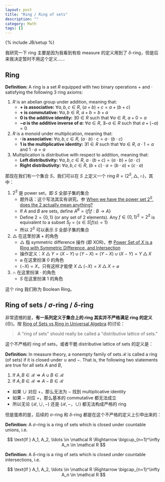 ```yaml
---
layout: post
title: "Ring / Ring of sets"
description: ""
category: Math
tags: []
---
```

{% include JB/setup %}

我研究一下 ring 主要是因为我看到有些 measure 的定义用到了 $\delta$-ring，但是后来我决定暂时不用这个定义……

## Ring 

**Definition:** A ring is a set $R$ equipped with two binary operations $+$ and $\cdot$ satisfying the following 3 ring axioms:

1. $R$ is an abelian group under addition, meaning that:
    - **$+$ is associative:** $\forall a, b, c \in R$, $(a + b) + c = a + (b + c)$
    - **$+$ is commutative:** $\forall a, b \in R$, $a + b = b + a$
    - **$0$ is the additive identity:** $\exists 0 \in R$ such that $\forall a \in R$, $a + 0 = a$
    - **$−a$ is the additive inverse of $a$:** $\forall a \in R$, $\exists −a \in R$ such that $a + (−a) = 0$
1. $R$ is a monoid under multiplication, meaning that:
    - **$\cdot$ is associative:** $\forall a, b, c \in R$, $(a \cdot b) \cdot c = a \cdot (b \cdot c)$
    - **$1$ is the multiplicative identity:** $\exists 1 \in R$ such that $\forall a \in R$, $a \cdot 1 = a \text{ and } 1 \cdot a = a$
1. Multiplication is distributive with respect to addition, meaning that:
    - **Left distributivity:** $\forall a, b, c \in R$, $a \cdot (b + c) = (a \cdot b) + (a \cdot c)$ 
    - **Right distributivity:** $\forall a, b, c \in R$, $(b + c) \cdot a = (b \cdot a) + (c \cdot a)$

那现在我们有一个集合 $S$，我们可以在 $S$ 上定义一个 ring $R = (2^S, \bigtriangleup, \cap)$，其中：

1. $2^S$ 是 power set，即 $S$ 全部子集的集合
    - 题外话：这个写法其实有讲究。参 [When we have the power set $2^S$, does the $2$ actually mean anything?](https://math.stackexchange.com/a/1442522)
    - If $A$ and $B$ are sets, define $A^B = \lbrace f \vert f: B \to A \rbrace$
    - Define $2 = \lbrace 0, 1 \rbrace$ (or any set of 2 elements). Any $f \in \lbrace 0, 1 \rbrace^S = 2^S$ is equivalent to a subset $S_f = \lbrace s \in S \vert f(s) = 1 \rbrace$
    - 所以 $2^S$ 可以表示 $S$ 全部子集的集合
1. $\bigtriangleup$ 在这里扮演 $+$ 的角色
    - $\bigtriangleup$ 指 symmetric difference 操作 (即 XOR)，参 [Power Set of $X$ is a Ring with Symmetric Difference, and Intersection](https://math.stackexchange.com/a/1986987)
    - 操作定义：$X \bigtriangleup Y= (X-Y) \cup (Y-X) = (Y-X) \cup (X-Y) = Y \bigtriangleup X$
    - $\varnothing$ 在这里扮演 $0$ 的角色
    - $(-X) = X$，只有这样才能使 $X \bigtriangleup (-X) = X \bigtriangleup X = \varnothing$
1. $\cap$ 在这里扮演 $\cdot$ 的角色
    - $S$ 在这里扮演 $1$ 的角色

这个 ring 我们称为 Boolean Ring。

## Ring of sets / $\sigma$-ring / $\delta$-ring

非常遗憾的是，**有一系列定义于集合上的 ring 其实并不严格满足 ring 的定义** (:angry:)。按 [Ring of Sets vs Ring in Universal Algebra](https://math.stackexchange.com/questions/2000075/ring-of-sets-vs-ring-in-universal-algebra) 的讨论：

> A "ring of sets" should really be called a "distributive lattice of sets."

这个不严格的 ring of sets，或者干脆 distributive lattice of sets 的定义是：

**Definition:** In measure theory, a nonempty family of sets $\mathcal{R}$ is called a ring (of sets) if it is closed under $\cup$ and $-$. That is, the following two statements are true for all sets $A$ and $B$,

1. If $A, B \in \mathcal{R} \Rightarrow A \cup B \in \mathcal{R}$
1. If $A, B \in \mathcal{R} \Rightarrow A - B \in \mathcal{R}$

- 如果 $\cup$ 对应 $+$，那么无法为 $-$ 找到 multiplicative identity
- 如果 $-$ 对应 $+$，那么基本的 commutative 都无法成立
- 所以无论 $(\mathcal{R}, \cup, -)$ 还是 $(\mathcal{R}, -， \cup)$ 都无法构成严格的 ring

但是蛋疼的是，后续的 $\sigma$-ring 和 $\delta$-ring 都是在这个不严格的定义上引申出来的：

**Definition:** A $\sigma$-ring is a ring of sets which is closed under countable unions, i.e.

$$
\text{If } A_1, A_2, \ldots \in \mathcal R \Rightarrow \bigcup_{n=1}^\infty A_n \in \mathcal R
$$

**Definition:** A $\delta$-ring is a ring of sets which is closed under countable intersections, i.e.

$$
\text{If } A_1, A_2, \ldots \in \mathcal R \Rightarrow \bigcap_{n=1}^\infty A_n \in \mathcal R
$$